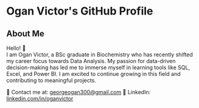 # Ogan Victor's GitHub Profile

## About Me

Hello! 👋  
I am Ogan Victor, a BSc graduate in Biochemistry who has recently shifted my career focus towards Data Analysis. My passion for data-driven decision-making has led me to immerse myself in learning tools like SQL, Excel, and Power BI. I am excited to continue growing in this field and contributing to meaningful projects.

📧 Contact me at: [georgeogan300@gmail.com](mailto:georgeogan300@gmail.com)
🔗 LinkedIn: [linkedin.com/in/oganvictor](https://www.linkedin.com/in/oganvictor)

<!---
Georgeogan/Georgeogan is a ✨ special ✨ repository because its `README.md` (this file) appears on your GitHub profile.
You can click the Preview link to take a look at your changes.
--->

